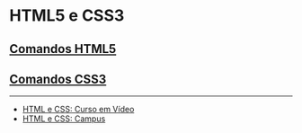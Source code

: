 
# HTML5 e CSS3

## [Comandos HTML5](https://github.com/PamelaRondina/step-by-step/tree/main/html)

## [Comandos CSS3](https://github.com/PamelaRondina/step-by-step/tree/main/css)
____________

* [HTML e CSS: Curso em Vídeo](https://github.com/PamelaRondina/html_css/tree/main/html_css_guanabara)
* [HTML e CSS: Campus](https://github.com/PamelaRondina/html_css/tree/main/html_css_campus)

